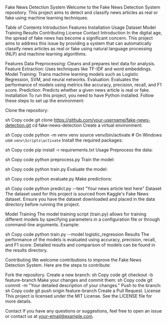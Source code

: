 Fake News Detection System
Welcome to the Fake News Detection System repository. This project aims to detect and classify news articles as real or fake using machine learning techniques.

Table of Contents
Introduction
Features
Installation
Usage
Dataset
Model Training
Results
Contributing
License
Contact
Introduction
In the digital age, the spread of fake news has become a significant concern. This project aims to address this issue by providing a system that can automatically classify news articles as real or fake using natural language processing (NLP) and machine learning algorithms.

Features
Data Preprocessing: Cleans and prepares text data for analysis.
Feature Extraction: Uses techniques like TF-IDF and word embeddings.
Model Training: Trains machine learning models such as Logistic Regression, SVM, and neural networks.
Evaluation: Evaluates the performance of models using metrics like accuracy, precision, recall, and F1 score.
Prediction: Predicts whether a given news article is real or fake.
Installation
To run this project, you need to have Python installed. Follow these steps to set up the environment:

Clone the repository:

sh
Copy code
git clone https://github.com/your-username/fake-news-detection.git
cd fake-news-detection
Create a virtual environment:

sh
Copy code
python -m venv venv
source venv/bin/activate  # On Windows use `venv\Scripts\activate`
Install the required packages:

sh
Copy code
pip install -r requirements.txt
Usage
Preprocess the data:

sh
Copy code
python preprocess.py
Train the model:

sh
Copy code
python train.py
Evaluate the model:

sh
Copy code
python evaluate.py
Make predictions:

sh
Copy code
python predict.py --text "Your news article text here"
Dataset
The dataset used for this project is sourced from Kaggle's Fake News dataset. Ensure you have the dataset downloaded and placed in the data directory before running the project.

Model Training
The model training script (train.py) allows for training different models by specifying parameters in a configuration file or through command-line arguments. Example:

sh
Copy code
python train.py --model logistic_regression
Results
The performance of the models is evaluated using accuracy, precision, recall, and F1 score. Detailed results and comparison of models can be found in the results directory.

Contributing
We welcome contributions to improve the Fake News Detection System. Here are the steps to contribute:

Fork the repository.
Create a new branch:
sh
Copy code
git checkout -b feature-branch
Make your changes and commit them:
sh
Copy code
git commit -m "Your detailed description of your changes."
Push to the branch:
sh
Copy code
git push origin feature-branch
Create a Pull Request.
License
This project is licensed under the MIT License. See the LICENSE file for more details.

Contact
If you have any questions or suggestions, feel free to open an issue or contact us at your-email@example.com.
